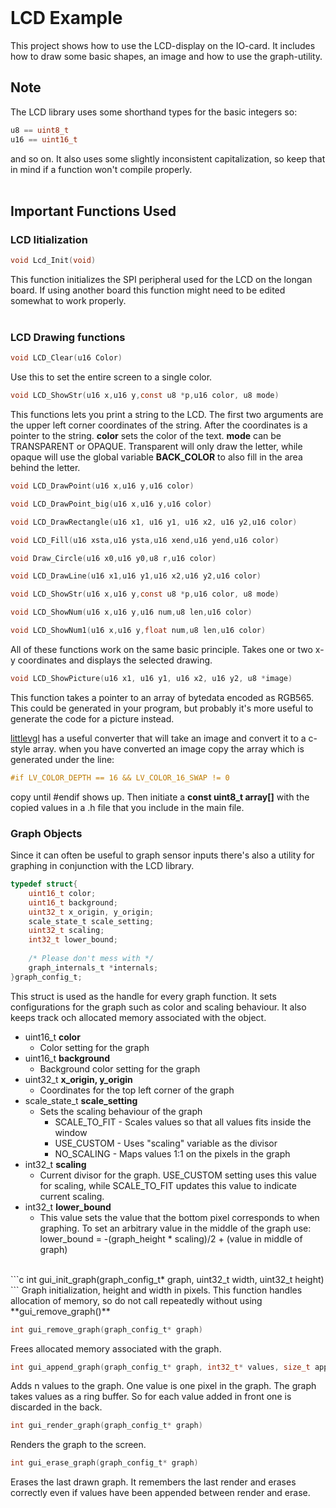 <br>

# LCD Example


This project shows how to use the LCD-display on the IO-card. It includes how to draw some basic shapes, an image and how to use the graph-utility.



## Note

The LCD library uses some shorthand types for the basic integers so:
```c
u8 == uint8_t
u16 == uint16_t
```

and so on. It also uses some slightly inconsistent capitalization, so keep that in mind if a function won't compile properly. 
<br><br>
## Important Functions Used
### LCD Iitialization
```c
void Lcd_Init(void)
```
This function initializes the SPI peripheral used for the LCD on the longan board. If using another board this function might need to be edited somewhat to work properly.
<br><br>
### LCD Drawing functions

```c
void LCD_Clear(u16 Color)
```
Use this to set the entire screen to a single color.

```c
void LCD_ShowStr(u16 x,u16 y,const u8 *p,u16 color, u8 mode)
```
This functions lets you print a string to the LCD. The first two arguments are the upper left corner coordinates of the string. After the coordinates is a pointer to the string. **color** sets the color of the text. **mode** can be TRANSPARENT or OPAQUE. Transparent will only draw the letter, while opaque will use the global variable **BACK_COLOR** to also fill in the area behind the letter.

```c
void LCD_DrawPoint(u16 x,u16 y,u16 color)

void LCD_DrawPoint_big(u16 x,u16 y,u16 color)

void LCD_DrawRectangle(u16 x1, u16 y1, u16 x2, u16 y2,u16 color)

void LCD_Fill(u16 xsta,u16 ysta,u16 xend,u16 yend,u16 color)

void Draw_Circle(u16 x0,u16 y0,u8 r,u16 color)

void LCD_DrawLine(u16 x1,u16 y1,u16 x2,u16 y2,u16 color)

void LCD_ShowStr(u16 x,u16 y,const u8 *p,u16 color, u8 mode)

void LCD_ShowNum(u16 x,u16 y,u16 num,u8 len,u16 color)

void LCD_ShowNum1(u16 x,u16 y,float num,u8 len,u16 color)
```

All of these functions work on the same basic principle. Takes one or two x-y coordinates and displays the selected drawing.

```c
void LCD_ShowPicture(u16 x1, u16 y1, u16 x2, u16 y2, u8 *image)
```
This function takes a pointer to an array of bytedata encoded as RGB565. This could be generated in your program, but probably it's more useful to generate the code for a picture instead.

[littlevgl](https://littlevgl.com/image-to-c-array) has a useful converter that will take an image and convert it to a c-style array. when you have converted an image copy the array which is generated under the line:
```c
#if LV_COLOR_DEPTH == 16 && LV_COLOR_16_SWAP != 0
```
copy until #endif shows up. Then initiate a **const uint8_t array[]** with the copied values in a .h file that you include in the main file.

### Graph Objects

Since it can often be useful to graph sensor inputs there's also a utility for graphing in conjunction with the LCD library.
```c
typedef struct{
    uint16_t color;
    uint16_t background;
    uint32_t x_origin, y_origin;
    scale_state_t scale_setting;
    uint32_t scaling;
    int32_t lower_bound;
    
    /* Please don't mess with */
    graph_internals_t *internals;
}graph_config_t;
```
This struct is used as the handle for every graph function. It sets configurations for the graph such as color and scaling behaviour. It also keeps track och allocated memory associated with the object.

- uint16_t **color**
    - Color setting for the graph
- uint16_t **background**
    - Background color setting for the graph
- uint32_t **x_origin, y_origin**
    - Coordinates for the top left corner of the graph
- scale_state_t **scale_setting**
    - Sets the scaling behaviour of the graph
        - SCALE_TO_FIT - Scales values so that all values fits inside the window
        - USE_CUSTOM - Uses "scaling" variable as the divisor
        - NO_SCALING - Maps values 1:1 on the pixels in the graph
- int32_t **scaling**
    - Current divisor for the graph. USE_CUSTOM setting uses this value for scaling, while SCALE_TO_FIT updates this value to indicate current scaling.
- int32_t **lower_bound** 
    - This value sets the value that the bottom pixel corresponds to when graphing. To set an arbitrary value in the middle of the graph use: <br>lower_bound = -(graph_height * scaling)/2 + (value in middle of graph)
<br>
```c
int gui_init_graph(graph_config_t* graph, uint32_t width, uint32_t height)
```
Graph initialization, height and width in pixels. This function handles allocation of memory, so do not call repeatedly without using **gui_remove_graph()**

```c
int gui_remove_graph(graph_config_t* graph)
```
Frees allocated memory associated with the graph.
```c
int gui_append_graph(graph_config_t* graph, int32_t* values, size_t append_n)
```
Adds n values to the graph. One value is one pixel in the graph. The graph takes values as a ring buffer. So for each value added in front one is discarded in the back.

```c
int gui_render_graph(graph_config_t* graph)
```
Renders the graph to the screen.

```c
int gui_erase_graph(graph_config_t* graph)
```
Erases the last drawn graph. It remembers the last render and erases correctly even if values have been appended between render and erase.
